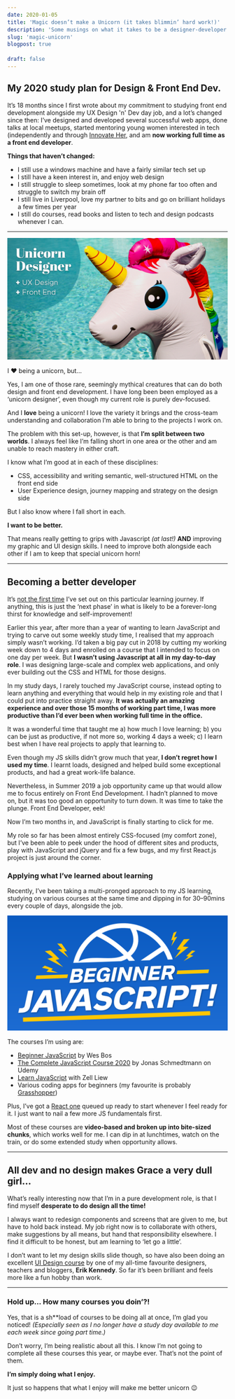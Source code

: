 ```yaml
---
date: 2020-01-05
title: 'Magic doesn’t make a Unicorn (it takes blimmin’ hard work!)'
description: 'Some musings on what it takes to be a designer-developer hybrid'
slug: 'magic-unicorn'
blogpost: true

draft: false
---
```


## My 2020 study plan for Design & Front End Dev.

It’s 18 months since I first wrote about my commitment to studying front end development alongside my UX Design 'n' Dev day job, and a lot’s changed since then: I’ve designed and developed several successful web apps, done talks at local meetups, started mentoring young women interested in tech (independently and through [Innovate Her](https://www.innovateher.co.uk/), and am **now working full time as a front end developer**.

**Things that haven’t changed:**

* I still use a windows machine and have a fairly similar tech set up
* I still have a keen interest in, and enjoy web design
* I still struggle to sleep sometimes, look at my phone far too often and struggle to switch my brain off
* I still live in Liverpool, love my partner to bits and go on brilliant holidays a few times per year
* I still do courses, read books and listen to tech and design podcasts whenever I can.

---

![I wish job adverts looked more like this!](./images/2020-04-15/unicorn.png)

I ❤️ being a unicorn, but…

Yes, I am one of those rare, seemingly mythical creatures that can do both design and front end development. I have long been been employed as a ‘unicorn designer’, even though my current role is purely dev-focused.

And I **love** being a unicorn! I love the variety it brings and the cross-team understanding and collaboration I’m able to bring to the projects I work on.

The problem with this set-up, however, is that **I’m split between two worlds**. I always feel like I’m falling short in one area or the other and am unable to reach mastery in either craft.

I know what I’m good at in each of these disciplines:

* CSS, accessibility and writing semantic, well-structured HTML on the front end side
* User Experience design, journey mapping and strategy on the design side

But I also know where I fall short in each.

**I want to be better.**

That means really getting to grips with Javascript _(at last!)_ **AND** improving my graphic and UI design skills. I need to improve both alongside each other if I am to keep that special unicorn horn!

---

## Becoming a better developer

<!-- TODO: Add link -->
It’s [not the first time]() I’ve set out on this particular learning journey. If anything, this is just the ‘next phase’ in what is likely to be a forever-long thirst for knowledge and self-improvement!

Earlier this year, after more than a year of wanting to learn JavaScript and trying to carve out some weekly study time, I realised that my approach simply wasn’t working. I’d taken a big pay cut in 2018 by cutting my working week down to 4 days and enrolled on a course that I intended to focus on one day per week. But **I wasn’t using Javascript at all in my day-to-day role**. I was designing large-scale and complex web applications, and only ever building out the CSS and HTML for those designs.

In my study days, I rarely touched my JavaScript course, instead opting to learn anything and everything that would help in my existing role and that I could put into practice straight away. **It was actually an amazing experience and over those 15 months of working part time, I was more productive than I’d ever been when working full time in the office.**

It was a wonderful time that taught me
a) how much I love learning;
b) you can be just as productive, if not more so, working 4 days a week;
c) I learn best when I have real projects to apply that learning to.

Even though my JS skills didn’t grow much that year, **I don’t regret how I used my time**. I learnt loads, designed and helped build some exceptional products, and had a great work-life balance.

Nevertheless, in Summer 2019 a job opportunity came up that would allow me to focus entirely on Front End Development. I hadn’t planned to move on, but it was too good an opportunity to turn down. It was time to take the plunge. Front End Developer, eek!

Now I’m two months in, and JavaScript is finally starting to click for me.

My role so far has been almost entirely CSS-focused (my comfort zone), but I’ve been able to peek under the hood of different sites and products, play with JavaScript and jQuery and fix a few bugs, and my first React.js project is just around the corner.

### Applying what I’ve learned about learning

Recently, I’ve been taking a multi-pronged approach to my JS learning, studying on various courses at the same time and dipping in for 30–90mins every couple of days, alongside the job.

![Beginner Javascript course logo](./images/2020-04-15/beginner-js.png)

The courses I’m using are:

* [Beginner JavaScript](https://beginnerjavascript.com) by Wes Bos
* [The Complete JavaScript Course 2020](https://www.udemy.com/course/the-complete-javascript-course) by Jonas Schmedtmann on Udemy
* [Learn JavaScript](https://learnjavascript.today) with Zell Liew
* Various coding apps for beginners (my favourite is probably [Grasshopper](https://grasshopper.app))

Plus, I’ve got a [React one](https://www.udemy.com/course/react-redux) queued up ready to start whenever I feel ready for it. I just want to nail a few more JS fundamentals first.

Most of these courses are **video-based and broken up into bite-sized chunks**, which works well for me. I can dip in at lunchtimes, watch on the train, or do some extended study when opportunity allows.

---

## All dev and no design makes Grace a very dull girl…

What’s really interesting now that I’m in a pure development role, is that I find myself **desperate to do design all the time!**

I always want to redesign components and screens that are given to me, but have to hold back instead. My job right now is to collaborate with others, make suggestions by all means, but hand that responsibility elsewhere. I find it difficult to be honest, but am learning to ‘let go a little’.

I don’t want to let my design skills slide though, so have also been doing an excellent [UI Design course](https://learnui.design) by one of my all-time favourite designers, teachers and bloggers, **Erik Kennedy**. So far it’s been brilliant and feels more like a fun hobby than work.

---

### Hold up… How many courses you doin’?!

Yes, that is a sh**load of courses to be doing all at once, I’m glad you noticed! _(Especially seen as I no longer have a study day available to me each week since going part time.)_

Don’t worry, I’m being realistic about all this. I know I’m not going to complete all these courses this year, or maybe ever. That’s not the point of them.

**I’m simply doing what I enjoy.**

It just so happens that what I enjoy will make me better unicorn 😉